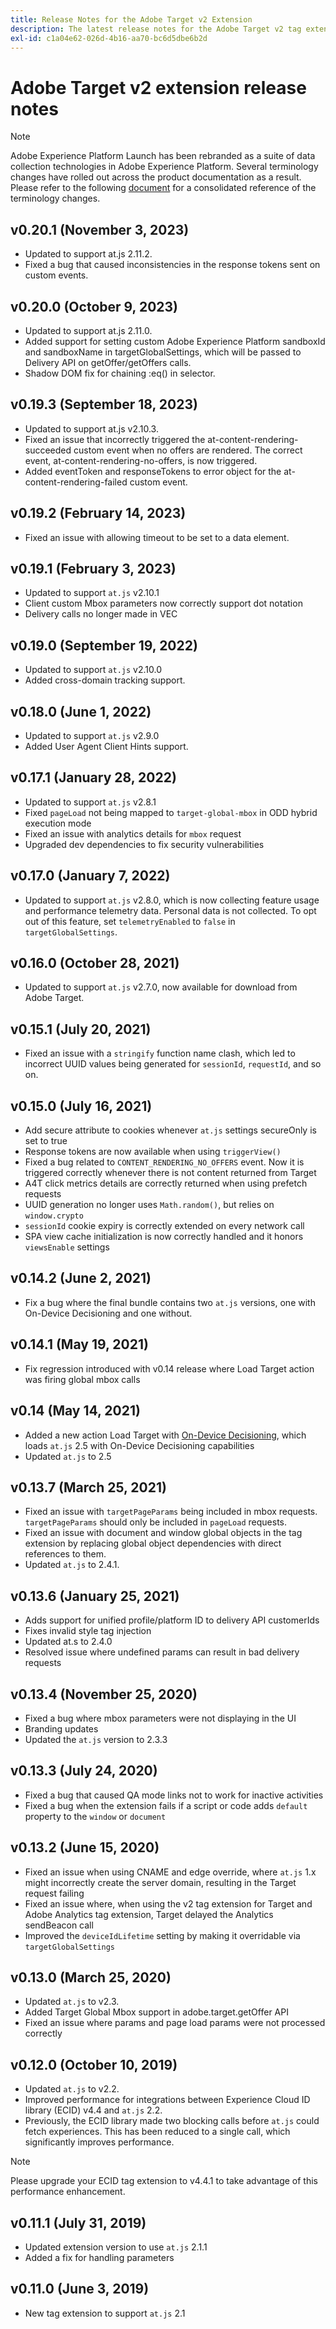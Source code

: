 ```yaml
---
title: Release Notes for the Adobe Target v2 Extension
description: The latest release notes for the Adobe Target v2 tag extension in Adobe Experience Platform.
exl-id: c1a04e62-026d-4b16-aa70-bc6d5dbe6b2d
---
```

# Adobe Target v2 extension release notes

>[!NOTE]
>
>Adobe Experience Platform Launch has been rebranded as a suite of data collection technologies in Adobe Experience Platform. Several terminology changes have rolled out across the product documentation as a result. Please refer to the following [document](../../../term-updates.md) for a consolidated reference of the terminology changes.

## v0.20.1 (November 3, 2023)

- Updated to support at.js 2.11.2.
- Fixed a bug that caused inconsistencies in the response tokens sent on custom events.

## v0.20.0 (October 9, 2023)

- Updated to support at.js 2.11.0.
- Added support for setting custom Adobe Experience Platform sandboxId and sandboxName in targetGlobalSettings, which will be passed to Delivery API on getOffer/getOffers calls.
- Shadow DOM fix for chaining :eq() in selector.

## v0.19.3 (September 18, 2023)

- Updated to support at.js v2.10.3.
- Fixed an issue that incorrectly triggered the at-content-rendering-succeeded custom event when no offers are rendered. The correct event, at-content-rendering-no-offers, is now triggered.
- Added eventToken and responseTokens to error object for the at-content-rendering-failed custom event.

## v0.19.2 (February 14, 2023)

- Fixed an issue with allowing timeout to be set to a data element.

## v0.19.1 (February 3, 2023)

- Updated to support `at.js` v2.10.1
- Client custom Mbox parameters now correctly support dot notation
- Delivery calls no longer made in VEC

## v0.19.0 (September 19, 2022)

- Updated to support `at.js` v2.10.0
- Added cross-domain tracking support.

## v0.18.0 (June 1, 2022)

- Updated to support `at.js` v2.9.0
- Added User Agent Client Hints support.

## v0.17.1 (January 28, 2022)

- Updated to support `at.js` v2.8.1
- Fixed `pageLoad` not being mapped to `target-global-mbox` in ODD hybrid execution mode
- Fixed an issue with analytics details for `mbox` request
- Upgraded dev dependencies to fix security vulnerabilities

## v0.17.0 (January 7, 2022)

- Updated to support `at.js` v2.8.0, which is now collecting feature usage and performance telemetry data.  Personal data is not collected. To opt out of this feature, set `telemetryEnabled` to `false` in `targetGlobalSettings`. 

## v0.16.0 (October 28, 2021)

- Updated to support `at.js` v2.7.0, now available for download from Adobe Target.

## v0.15.1 (July 20, 2021)

- Fixed an issue with a `stringify` function name clash, which led to incorrect UUID values being generated for `sessionId`, `requestId`, and so on.

## v0.15.0 (July 16, 2021)

- Add secure attribute to cookies whenever `at.js` settings secureOnly is set to true
- Response tokens are now available when using `triggerView()`
- Fixed a bug related to `CONTENT_RENDERING_NO_OFFERS` event. Now it is triggered correctly whenever there is not content returned from Target
- A4T click metrics details are correctly returned when using prefetch requests
- UUID generation no longer uses `Math.random()`, but relies on `window.crypto`
- `sessionId` cookie expiry is correctly extended on every network call
- SPA view cache initialization is now correctly handled and it honors `viewsEnable` settings

## v0.14.2 (June 2, 2021)

- Fix a bug where the final bundle contains two `at.js` versions, one with On-Device Decisioning and one without.

## v0.14.1 (May 19, 2021)

- Fix regression introduced with v0.14 release where Load Target action was firing global mbox calls

## v0.14 (May 14, 2021)

- Added a new action Load Target with [On-Device Decisioning](./overview.md#load-target-with-on-device-decisioning), which loads `at.js` 2.5 with On-Device Decisioning capabilities
- Updated `at.js` to 2.5


## v0.13.7 (March 25, 2021)

- Fixed an issue with `targetPageParams` being included in mbox requests. `targetPageParams` should only be included in `pageLoad` requests.
- Fixed an issue with document and window global objects in the tag extension by replacing global object dependencies with direct references to them. 
- Updated `at.js` to 2.4.1.

## v0.13.6 (January 25, 2021)

- Adds support for unified profile/platform ID to delivery API customerIds
- Fixes invalid style tag injection
- Updated at.s to 2.4.0
- Resolved issue where undefined params can result in bad delivery requests

## v0.13.4 (November 25, 2020)

- Fixed a bug where mbox parameters were not displaying in the UI
- Branding updates
- Updated the `at.js` version to 2.3.3

## v0.13.3 (July 24, 2020)

- Fixed a bug that caused QA mode links not to work for inactive activities
- Fixed a bug when the extension fails if a script or code adds `default` property to the `window` or `document`

## v0.13.2 (June 15, 2020)

- Fixed an issue when using CNAME and edge override, where `at.js` 1.x might incorrectly create the server domain, resulting in the Target request failing
- Fixed an issue where, when using the v2 tag extension for Target and Adobe Analytics tag extension, Target delayed the Analytics sendBeacon call
- Improved the `deviceIdLifetime` setting by making it overridable via `targetGlobalSettings`

## v0.13.0 (March 25, 2020)

- Updated `at.js` to v2.3.
- Added Target Global Mbox support in adobe.target.getOffer API
- Fixed an issue where params and page load params were not processed correctly

## v0.12.0 (October 10, 2019)

- Updated `at.js` to v2.2.
- Improved performance for integrations between Experience Cloud ID library (ECID) v4.4 and `at.js` 2.2.
- Previously, the ECID library made two blocking calls before `at.js` could fetch experiences. This has been reduced to a single call, which significantly improves performance.

>[!NOTE]
>Please upgrade your ECID tag extension to v4.4.1 to take advantage of this performance enhancement.

## v0.11.1 (July 31, 2019)

- Updated extension version to use `at.js` 2.1.1
- Added a fix for handling parameters

## v0.11.0 (June 3, 2019)

- New tag extension to support `at.js` 2.1
